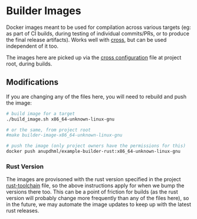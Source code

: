# Builder Images

Docker images meant to be used for compilation across various targets (eg: as part of CI builds, during testing of individual commits/PRs, or to produce the final release artifacts). Works well with [cross](https://github.com/rust-embedded/cross), but can be used independent of it too.

The images here are picked up via the [cross configuration](../Cross.toml) file at project root, during builds.

## Modifications

If you are changing any of the files here, you will need to rebuild and push the image:

```bash
# build image for a target
./build_image.sh x86_64-unknown-linux-gnu

# or the same, from project root
#make builder-image-x86_64-unknown-linux-gnu

# push the image (only project owners have the permissions for this)
docker push anupdhml/example-builder-rust:x86_64-unknown-linux-gnu
```

### Rust Version

The images are provisoned with the rust version specified in the project [rust-toolchain](../rust-toolchain) file, so the above instructions apply for when we bump the versions there too. This can be a point of friction for builds (as the rust version will probably change more frequently than any of the files here), so in the future, we may automate the image updates to keep up with the latest rust releases.
